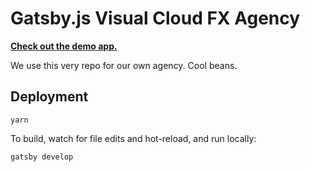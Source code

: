 # Gatsby.js Visual Cloud FX Agency

**[Check out the demo app.](https://visualcloudfx.com/)**

We use this very repo for our own agency. Cool beans.

## Deployment

```
yarn
```

To build, watch for file edits and hot-reload, and run locally:

```
gatsby develop
```
